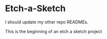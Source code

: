 # Etch-a-Sketch
I should update my other repo READMEs.

This is the beginning of an etch a sketch project
